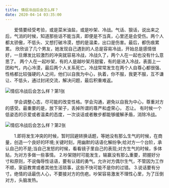 ```yaml
---
title: 情侣冷战后会怎么样？
date: 2020-04-14 03:35:00
---
```




　　爱情要经受考验，或是菜米油盐，或是吵架、冷战。气话、狠话，说出来之后，气消的时候，知道那些话不能当真，即便是不当真，心里还是会受伤。两个人都太骄傲，不低头、又想打破冷漠，想的是温柔，出口是伤害。最后，都伤痕累累。 欣欣谈了几个男友，她发现自己遇到的人总是容易冷战，开始总是感情很好，一旦爆发比较激烈的冲突就容易冷战，冷战久了，两个人在一起也没有什么意思了。 两个人在一起吵架，有的人是越吵架月甜蜜，有的是进入冷战，表面上一团和气，内心冷漠，最后两个人关系死亡。冷战常常发生在两个人自尊心都很强、性格都比较强硬的人之间，他们以自我为中心，执着，你不服，我更不服，互不谦让、不低头，通过封闭交流，解决问题，最后积重难返。

![情侣冷战后会怎么样？第1张](/img/9494b7e01c15671220724fe9bbae8ea9.jpg)

　　学会调整心态，尽可能的改变性格。学会沟通，避免以自我为中心，尊重对方的感受。最重要的是，放下架子，丢掉所谓的尊严和虚荣心， 忍让。 有时候一个低姿态的示爱或者温柔的态度，一次谈话或者散步都能够缓解矛盾，消除冷战。

![情侣冷战后会怎么样？第2张](/img/a45d1369c4498ca7513ba5822f9283e1.jpg)

　　1.即将发生冲突的时候，暂时回避转换话题，等她没有那么生气的时候，在商量，创造一个良好的环境;关键时刻，用幽默的话语化解纷争;给对方一个台阶，承认自己的不是;当自己发怒的时候，看看镜子里自己的表现;对方生气的时候，多体贴，为对方多做一些事情。 2.吵架随时可能发生，输赢没有那么重要，把握好分寸和原则，不说侮辱性话语，要有认错的勇气。允许对方偶尔生气，不管因为工作不顺，家庭教育或者其他生活琐事，这些不快可能不是你的过错。 3.说话要有分寸。绝情的话最伤人心，不要接对方的伤疤。吵架容易激发不理性心里，为了压倒对方，头脑发热。